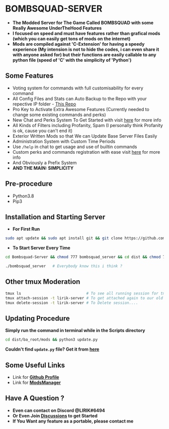 # BOMBSQUAD-SERVER

- **The Modded Server for The Game Called BOMBSQUAD with some Really Awesome UnderTheHood Features**
- **I focused on speed and must have features rather than grafical mods (which you can easily get tons of mods on the internet)**
- **Mods are compiled against 'C-Extension' for having a speedy experience (My intension is not to hide the codes, i can even share it with anyone asked for) but their functions are easily callable to any python file (speed of 'C' with the simplicity of 'Python')**

## Some Features
- Voting system for commands with full customisability for every command
- All Config Files and Stats can Auto Backup to the Repo with your repective IP folder - [This Repo](https://github.com/LIRIK-SPENCER/data-collection)
- Pro Key to Activate Extra Awesome Features (Currently needed to change some existing commands and perks)
- New Chat and Perks System To Get Started with visit [here](https://github.com/LIRIK-SPENCER/Bombsquad-Server/wiki/Register-File) for more info
- All Kinds of Filters including Profanity, Spam (I personally think Profanity is ok, cause you can't end it)
- Exterior Written Mods so that We can Update Base Server Files Easily
- Administration System with Custom Time Periods
- Use `/help` in chat to get usage and use of builtin commands
- Custom perks and commands registration with ease visit [here](https://github.com/LIRIK-SPENCER/Bombsquad-Server/wiki/Register-File) for more info
- And Obviously a Prefix System
- **AND THE MAIN: SIMPLICITY**

## Pre-procedure

- Python3.8
- Pip3

## Installation and Starting Server

- **For First Run**
```bash
sudo apt update && sudo apt install git && git clone https://github.com/LIRIK-SPENCER/Bombsquad-Server
```
- **To Start Server Every Time**
```bash
cd Bombsquad-Server && chmod 777 bombsquad_server && cd dist && chmod 777 bombsquad_headless && cd .. && tmux new -s lirik-server
```
```bash
./bombsquad_server   # Everybody know this i think ?
```

## Other tmux Moderation
```bash
tmux ls                             # To see all running session for tmux..
tmux attach-session -t lirik-server # To get attached again to our old session
tmux delete-session -t lirik-server # To Delete session....
```

## Updating Procedure

**Simply run the command in terminal while in the Scripts directory**

```bash
cd dist/ba_root/mods && python3 update.py
```
**Couldn't find `update.py` file? Get it from [here](https://gist.github.com/LIRIK-SPENCER/b919aaf106340e895d15cd948901990c#file-update-py)**

## Some Useful Links

- Link for **[Github Profile](https://github.com/LIRIK-SPENCER)**
- Link for **[ModsManager](https://github.com/LIRIK-SPENCER/mods_collection)**

## Have A Question ?

- **Even can contact on Discord @LIRIK#6494**
- **Or Even Join [Discussions](https://github.com/LIRIK-SPENCER/Bombsquad-Server/discussions) to get Started**
- **If You Want any feature as a portable, please contact me**
